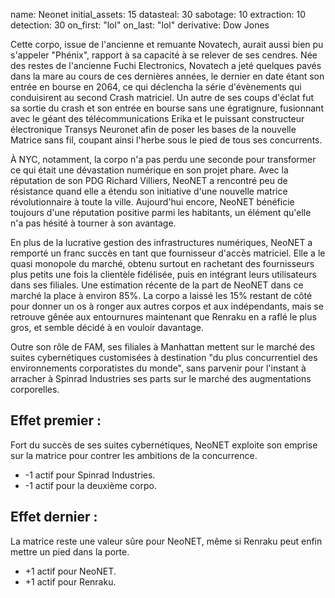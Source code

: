 name: Neonet
initial_assets: 15
datasteal: 30
sabotage: 10
extraction: 10
detection: 30
on_first: "lol"
on_last: "lol"
derivative: Dow Jones

Cette corpo, issue de l'ancienne et remuante Novatech, aurait aussi bien pu s'appeler "Phénix", rapport à sa capacité à se relever de ses cendres. Née des restes de l'ancienne Fuchi Electronics, Novatech a jeté quelques pavés dans la mare au cours de ces dernières années, le dernier en date étant son entrée en bourse en 2064, ce qui déclencha la série d'évènements qui conduisirent au second Crash matriciel. Un autre de ses coups d'éclat fut sa sortie du crash et son entrée en bourse sans une égratignure, fusionnant avec le géant des télécommunications Erika et le puissant constructeur électronique Transys Neuronet afin de poser les bases de la nouvelle Matrice sans fil, coupant ainsi l'herbe sous le pied de tous ses concurrents.

À NYC, notamment, la corpo n'a pas perdu une seconde pour transformer ce qui était une dévastation numérique en son projet phare. Avec la réputation de son PDG Richard Villiers, NeoNET a rencontré peu de résistance quand elle a étendu son initiative d'une nouvelle matrice révolutionnaire à toute la ville. Aujourd'hui encore, NeoNET bénéficie toujours d'une réputation positive parmi les habitants, un élément qu'elle n'a pas hésité à tourner à son avantage.

En plus de la lucrative gestion des infrastructures numériques, NeoNET a remporté un franc succès en tant que fournisseur d'accès matriciel. Elle a le quasi monopole du marché, obtenu surtout en rachetant des fournisseurs plus petits une fois la clientèle fidélisée, puis en intégrant leurs utilisateurs dans ses filiales. Une estimation récente de la part de NeoNET dans ce marché la place à environ 85%. La corpo a laissé les 15% restant de côté pour donner un os à ronger aux autres corpos et aux indépendants, mais se retrouve gênée aux entournures maintenant que Renraku en a raflé le plus gros, et semble décidé à en vouloir davantage.

Outre son rôle de FAM, ses filiales à Manhattan mettent sur le marché des suites cybernétiques customisées à destination "du plus concurrentiel des environnements corporatistes du monde", sans parvenir pour l'instant à arracher à Spinrad Industries ses parts sur le marché des augmentations corporelles.

## Effet premier :
Fort du succès de ses suites cybernétiques, NeoNET exploite son emprise sur la matrice pour contrer les ambitions de la concurrence.

* -1 actif pour Spinrad Industries.
* -1 actif pour la deuxième corpo.

## Effet dernier :
La matrice reste une valeur sûre pour NeoNET, même si Renraku peut enfin mettre un pied dans la porte.

* +1 actif pour NeoNET.
* +1 actif pour Renraku.

